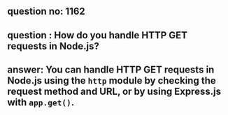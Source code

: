 
      
## question no: 1162

## question : How do you handle HTTP GET requests in Node.js?

## answer: You can handle HTTP GET requests in Node.js using the `http` module by checking the request method and URL, or by using Express.js with `app.get()`.
      